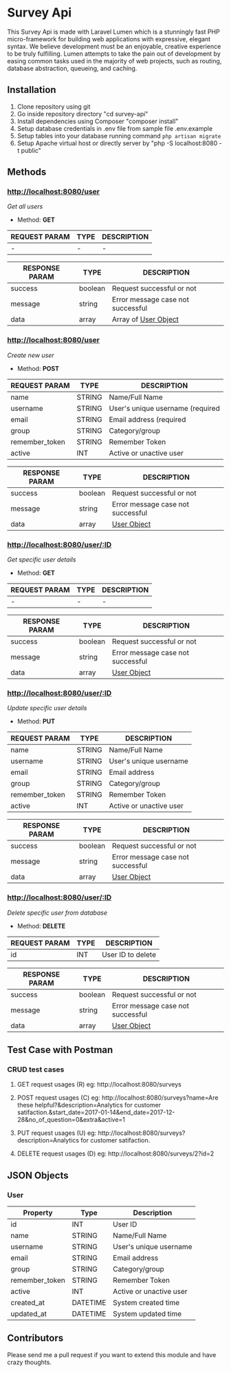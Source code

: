 # Survey Api

This Survey Api is made with Laravel Lumen which is a stunningly fast PHP micro-framework for building web applications with expressive, elegant syntax. We believe development must be an enjoyable, creative experience to be truly fulfilling. Lumen attempts to take the pain out of development by easing common tasks used in the majority of web projects, such as routing, database abstraction, queueing, and caching.

## Installation
1. Clone repository using git
2. Go inside repository directory "cd survey-api"
3. Install dependencies using Composer "composer install"
4. Setup database credentials in .env file from sample file .env.example
4. Setup tables into your database running command `php artisan migrate`
5. Setup Apache virtual host or directly server by "php -S localhost:8080 -t public"



## Methods

### [http://localhost:8080/user](#)
_Get all users_

- Method: **GET**

| REQUEST PARAM | TYPE | DESCRIPTION |
| --- | --- | --- |
|  - | - | - |


| RESPONSE PARAM | TYPE | DESCRIPTION |
| --- | --- | --- |
| success | boolean | Request successful or not |
| message | string | Error message case not successful |
| data | array | Array of [User Object](#user-object) |


### [http://localhost:8080/user](#)
_Create new user_

- Method: **POST**

| REQUEST PARAM | TYPE | DESCRIPTION |
| --- | --- | --- |
| name | STRING | Name/Full Name |
| username | STRING | User's unique username (required|unique) | 
| email | STRING | Email address (required|unique) |
| group | STRING | Category/group |
| remember_token | STRING | Remember Token |
| active | INT | Active or unactive user |


| RESPONSE PARAM | TYPE | DESCRIPTION |
| --- | --- | --- |
| success | boolean | Request successful or not |
| message | string | Error message case not successful |
| data | array | [User Object](#user-object) |



### [http://localhost:8080/user/:ID](#)
_Get specific user details_

- Method: **GET**

| REQUEST PARAM | TYPE | DESCRIPTION |
| --- | --- | --- |
|  - | - | - |


| RESPONSE PARAM | TYPE | DESCRIPTION |
| --- | --- | --- |
| success | boolean | Request successful or not |
| message | string | Error message case not successful |
| data | array | [User Object](#user-object) |



### [http://localhost:8080/user/:ID](#)
_Update specific user details_

- Method: **PUT**

| REQUEST PARAM | TYPE | DESCRIPTION |
| --- | --- | --- |
| name | STRING | Name/Full Name |
| username | STRING | User's unique username | 
| email | STRING | Email address |
| group | STRING | Category/group |
| remember_token | STRING | Remember Token |
| active | INT | Active or unactive user |


| RESPONSE PARAM | TYPE | DESCRIPTION |
| --- | --- | --- |
| success | boolean | Request successful or not |
| message | string | Error message case not successful |
| data | array | [User Object](#user-object) |


### [http://localhost:8080/user/:ID](#)
_Delete specific user from database_

- Method: **DELETE**

| REQUEST PARAM | TYPE | DESCRIPTION |
| --- | --- | --- |
| id | INT | User ID to delete |


| RESPONSE PARAM | TYPE | DESCRIPTION |
| --- | --- | --- |
| success | boolean | Request successful or not |
| message | string | Error message case not successful |
| data | array | [User Object](#user-object) |




## Test Case with Postman
### CRUD test cases
1. GET request usages (R)
	eg: http://localhost:8080/surveys

2. POST request usages (C)
	eg: http://localhost:8080/surveys?name=Are these helpful?&description=Analytics for customer satifaction.&start_date=2017-01-14&end_date=2017-12-28&no_of_question=0&extra&active=1

3. PUT request usages (U)
	eg: http://localhost:8080/surveys?description=Analytics for customer satifaction.

4. DELETE request usages (D)
	eg: http://localhost:8080/surveys/2?id=2



## JSON Objects

<a name="user-object"></a>
### User

| Property | Type | Description |
| --- | --- | --- |
| id | INT | User ID |
| name | STRING | Name/Full Name |
| username | STRING | User's unique username |
| email | STRING | Email address |
| group | STRING | Category/group |
| remember_token | STRING | Remember Token |
| active | INT | Active or unactive user |
| created_at | DATETIME | System created time |
| updated_at | DATETIME | System updated time |




## Contributors

Please send me a pull request if you want to extend this module and have crazy thoughts.


